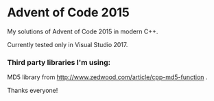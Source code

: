 # Advent of Code 2015
My solutions of Advent of Code 2015 in modern C++.

Currently tested only in Visual Studio 2017.

### Third party libraries I'm using:
MD5 library from http://www.zedwood.com/article/cpp-md5-function .

Thanks everyone!
